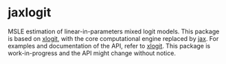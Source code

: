 # jaxlogit

MSLE estimation of linear-in-parameters mixed logit models. This package is based on [xlogit](https://github.com/arteagac/xlogit), with the core computational engine replaced by [jax](https://github.com/jax-ml/jax).
For examples and documentation of the API, refer to [xlogit](https://github.com/arteagac/xlogit).
This package is work-in-progress and the API might change without notice.